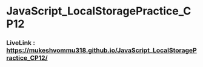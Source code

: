 # JavaScript_LocalStoragePractice_CP12
### LiveLink : https://mukeshvommu318.github.io/JavaScript_LocalStoragePractice_CP12/
